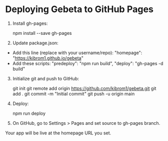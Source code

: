 # Deploying Gebeta to GitHub Pages

1. Install gh-pages:

    npm install --save gh-pages

2. Update package.json:
- Add this line (replace with your username/repo):
  "homepage": "https://kibrom1.github.io/gebeta"
- Add these scripts:
  "predeploy": "npm run build",
  "deploy": "gh-pages -d build"

3. Initialize git and push to GitHub:

    git init
    git remote add origin https://github.com/kibrom1/gebeta.git
    git add .
    git commit -m "Initial commit"
    git push -u origin main

4. Deploy:

    npm run deploy

5. On GitHub, go to Settings > Pages and set source to gh-pages branch.

Your app will be live at the homepage URL you set.
